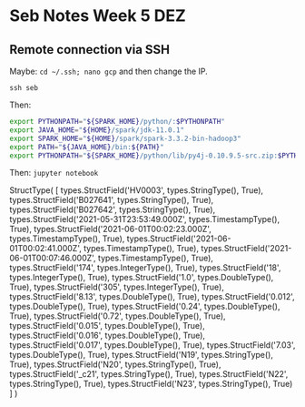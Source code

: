 # Seb Notes Week 5 DEZ

## Remote connection via SSH

Maybe: `cd ~/.ssh; nano gcp` and then change the IP.

`ssh seb`

Then:

```bash
export PYTHONPATH="${SPARK_HOME}/python/:$PYTHONPATH"
export JAVA_HOME="${HOME}/spark/jdk-11.0.1"
export SPARK_HOME="${HOME}/spark/spark-3.3.2-bin-hadoop3"
export PATH="${JAVA_HOME}/bin:${PATH}"
export PYTHONPATH="${SPARK_HOME}/python/lib/py4j-0.10.9.5-src.zip:$PYTHONPATH"
```

Then: `jupyter notebook`

StructType(
    [
        types.StructField('HV0003', types.StringType(), True), 
        types.StructField('B027641', types.StringType(), True), 
        types.StructField('B027642', types.StringType(), True), 
        types.StructField('2021-05-31T23:53:49.000Z', types.TimestampType(), True), 
        types.StructField('2021-06-01T00:02:23.000Z', types.TimestampType(), True), 
        types.StructField('2021-06-01T00:02:41.000Z', types.TimestampType(), True), 
        types.StructField('2021-06-01T00:07:46.000Z', types.TimestampType(), True), 
        types.StructField('174', types.IntegerType(), True), 
        types.StructField('18', types.IntegerType(), True), 
        types.StructField('1.0', types.DoubleType(), True),
        types.StructField('305', types.IntegerType(), True), 
        types.StructField('8.13', types.DoubleType(), True), 
        types.StructField('0.012', types.DoubleType(), True), 
        types.StructField('0.24', types.DoubleType(), True), 
        types.StructField('0.72', types.DoubleType(), True), 
        types.StructField('0.015', types.DoubleType(), True), 
        types.StructField('0.016', types.DoubleType(), True), 
        types.StructField('0.017', types.DoubleType(), True), 
        types.StructField('7.03', types.DoubleType(), True), 
        types.StructField('N19', types.StringType(), True), 
        types.StructField('N20', types.StringType(), True), 
        types.StructField('_c21', types.StringType(), True), 
        types.StructField('N22', types.StringType(), True), 
        types.StructField('N23', types.StringType(), True)
    ]
)

